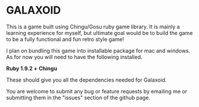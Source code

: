 GALAXOID
========

This is a game built using Chingu/Gosu ruby game library. It is mainly a learning experience for myself, but ultimate goal would be to build the game to be a fully functional and fun retro style game!

I plan on bundling this game into installable package for mac and windows. As for now you will need to have the following installed.

__Ruby 1.9.2 +__
__Chingu__

These should give you all the dependencies needed for Galaxoid.

You are welcome to submit any bug or feature requests by emailing me or submitting them in the "issues" section of the github page.